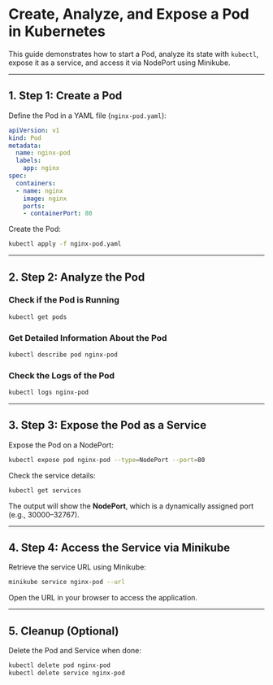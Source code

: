 # **Create, Analyze, and Expose a Pod in Kubernetes**

This guide demonstrates how to start a Pod, analyze its state with `kubectl`, expose it as a service, and access it via NodePort using Minikube.

---

## **1. Step 1: Create a Pod**

Define the Pod in a YAML file (`nginx-pod.yaml`):

```yaml
apiVersion: v1
kind: Pod
metadata:
  name: nginx-pod
  labels:
    app: nginx
spec:
  containers:
  - name: nginx
    image: nginx
    ports:
    - containerPort: 80
```

Create the Pod:

```bash
kubectl apply -f nginx-pod.yaml
```

---

## **2. Step 2: Analyze the Pod**

### **Check if the Pod is Running**
```bash
kubectl get pods
```

### **Get Detailed Information About the Pod**
```bash
kubectl describe pod nginx-pod
```

### **Check the Logs of the Pod**
```bash
kubectl logs nginx-pod
```

---

## **3. Step 3: Expose the Pod as a Service**

Expose the Pod on a NodePort:

```bash
kubectl expose pod nginx-pod --type=NodePort --port=80
```

Check the service details:

```bash
kubectl get services
```

The output will show the **NodePort**, which is a dynamically assigned port (e.g., 30000–32767).

---

## **4. Step 4: Access the Service via Minikube**

Retrieve the service URL using Minikube:

```bash
minikube service nginx-pod --url
```

Open the URL in your browser to access the application.

---

## **5. Cleanup (Optional)**

Delete the Pod and Service when done:

```bash
kubectl delete pod nginx-pod
kubectl delete service nginx-pod
```

